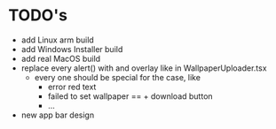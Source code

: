# TODO's

- add Linux arm build
- add Windows Installer build
- add real MacOS build
- replace every alert() with and overlay like in WallpaperUploader.tsx
    - every one should be special for the case, like 
        - error red text
        - failed to set wallpaper == + download button
        - ...
- new app bar design